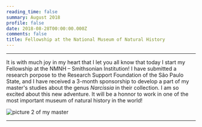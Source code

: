 ```yaml
--- 
reading_time: false
summary: August 2018
profile: false
date: 2018-08-28T00:00:00.000Z
comments: false
title: Fellowship at the National Museum of Natural History
---
```


---
It is with much joy in my heart that I let you all know that today I start my Fellowship at the NMNH – Smithsonian Institution! I have submitted a research porpose to the Research Support Foundation of the São Paulo State, and I have received a 3-month sponsorship to develop a part of my master's studies about the genus _Narcissia_ in their collection. I am so excited about this new adventure. It will be a honnor to work in one of the most important museum of natural history in the world! 


![picture 2 of my master](https://raw.githubusercontent.com/rosanafcunha/rosanafcunha/master/content/post/getting-started/nmnh.jpg "NMNH")

---
